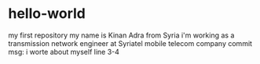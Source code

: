 # hello-world
my first repository
my name is Kinan Adra from Syria
i'm working as a transmission network engineer at Syriatel mobile telecom company
commit msg: i worte about myself line 3-4
